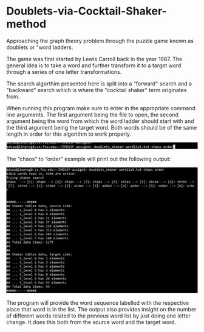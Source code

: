 # Doublets-via-Cocktail-Shaker-method
Approaching the graph theory problem through the puzzle game known as doublets or "word ladders.

The game was first started by Lewis Carroll back in the year 1987. The general idea is to take a word and further transform it to a target word through a series of one letter transformations. 

The search algorthim presented here is split into a "forward" search and a "backward" search which is where the "cocktail shaker" term originates from.

When running this program make sure to enter in the appropriate command line arguments. The first argument being the file to open, the second argument being the word from which the word ladder should start with and the third argument being the target word. Both words should be of the same length in order for this algorithm to work properly. 

![Example](command_line_args.PNG)

The “chaos” to “order” example will print out the following output:

![Example](chaos_to_order.PNG)

The program will provide the word sequence labelled with the respective place that word is in the list. The output also provides insight on the number of different words related to the previous word list by just doing one letter change. It does this both from the source word and the target word.

